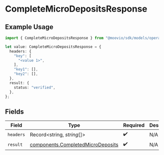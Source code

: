 # CompleteMicroDepositsResponse

## Example Usage

```typescript
import { CompleteMicroDepositsResponse } from "@moovio/sdk/models/operations";

let value: CompleteMicroDepositsResponse = {
  headers: {
    "key": [
      "<value 1>",
    ],
    "key1": [],
    "key2": [],
  },
  result: {
    status: "verified",
  },
};
```

## Fields

| Field                                                                                  | Type                                                                                   | Required                                                                               | Description                                                                            |
| -------------------------------------------------------------------------------------- | -------------------------------------------------------------------------------------- | -------------------------------------------------------------------------------------- | -------------------------------------------------------------------------------------- |
| `headers`                                                                              | Record<string, *string*[]>                                                             | :heavy_check_mark:                                                                     | N/A                                                                                    |
| `result`                                                                               | [components.CompletedMicroDeposits](../../models/components/completedmicrodeposits.md) | :heavy_check_mark:                                                                     | N/A                                                                                    |